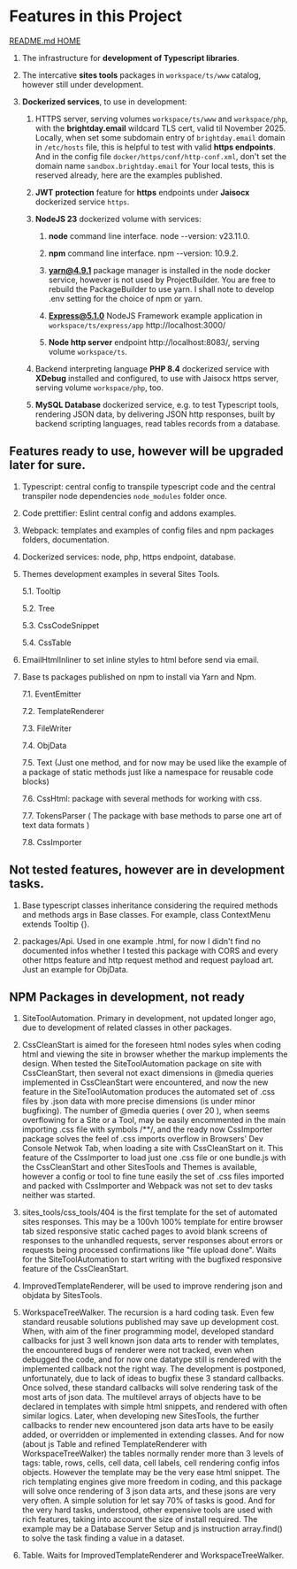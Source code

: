 # Features in this Project

[README.md HOME](./../../README.md)






1. The infrastructure for **development of Typescript libraries**.

2. The intercative **sites tools** packages in `workspace/ts/www` catalog, however still under development.

3. **Dockerized services**, to use in development:

    1. HTTPS server, serving volumes `workspace/ts/www` and `workspace/php`, with the **brightday.email** wildcard TLS cert, valid til November 2025. Locally, when set some subdomain entry of `brightday.email` domain in `/etc/hosts` file, this is helpful to test with valid **https endpoints**. And in the config file `docker/https/conf/http-conf.xml`, don't set the domain name `sandbox.brightday.email` for Your local tests, this is reserved already, here are the examples published.

    2. **JWT protection** feature for **https** endpoints under **Jaisocx** dockerized service `https`.

    3. **NodeJS 23** dockerized volume with services:

        1. **node** command line interface. node --version: v23.11.0.

        2. **npm** command line interface. npm --version: 10.9.2.

        3. **yarn@4.9.1** package manager is installed in the node docker service, however is not used by ProjectBuilder. You are free to rebuild the PackageBuilder to use yarn. I shall note to develop .env setting for the choice of npm or yarn.

        3. **Express@5.1.0** NodeJS Framework example application in `workspace/ts/express/app` http://localhost:3000/

        4. **Node http server** endpoint http://localhost:8083/, serving volume `workspace/ts`.

    4. Backend interpreting language **PHP 8.4** dockerized service
    with **XDebug** installed and configured, to use with Jaisocx https server, serving volume `workspace/php`, too.

    5. **MySQL Database** dockerized service, e.g. to test Typescript tools, rendering JSON data, by delivering JSON http responses, built by backend scripting languages, read tables records from a database.





## Features ready to use, however will be upgraded later for sure.

1. Typescript: central config to transpile typescript code and the central transpiler node dependencies `node_modules` folder once.

2. Code prettifier: Eslint central config and addons examples.

3. Webpack: templates and examples of config files and npm packages folders, documentation.

4. Dockerized services: node, php, https endpoint, database.

5. Themes development examples in several Sites Tools.

    5.1. Tooltip

    5.2. Tree

    5.3. CssCodeSnippet

    5.4. CssTable

6. EmailHtmlInliner to set inline styles to html before send via email.

7. Base ts packages published on npm to install via Yarn and Npm.

    7.1. EventEmitter

    7.2. TemplateRenderer

    7.3. FileWriter

    7.4. ObjData

    7.5. Text (Just one method, and for now may be used like the example of a package of static methods just like a namespace for reusable code blocks)

    7.6. CssHtml: package with several methods for working with css.

    7.7. TokensParser ( The package with base methods to parse one art of text data formats )

    7.8. CssImporter



## Not tested features, however are in development tasks.

1. Base typescript classes inheritance considering the required methods and methods args in Base classes. For example, class ContextMenu extends Tooltip {}.

2. packages/Api. Used in one example .html, for now I didn't find no documented infos whether I tested this package with CORS and every other https feature and http request method and request payload art. Just an example for ObjData.



## NPM Packages in development, not ready

1. SiteToolAutomation. Primary in development, not updated longer ago, due to development of related classes in other packages.

2. CssCleanStart is aimed for the foreseen html nodes syles when coding html and viewing the site in browser whether the markup implements the design. When tested the SiteToolAutomation package on site with CssCleanStart, then several not exact dimensions in @media queries implemented in CssCleanStart were encountered, and now the new feature in the SiteToolAutomation produces the automated set of .css files by .json data with more precise dimensions (is under minor bugfixing). The number of @media queries ( over 20 ), when seems overflowing for a Site or a Tool, may be easily encommented in the main importing .css file with symbols /**/, and the ready now CssImporter package solves the feel of .css imports overflow in Browsers' Dev Console Netwok Tab, when loading a site with CssCleanStart on it. This feature of the CssImporter to load just one .css file or one bundle.js with the CssCleanStart and other SitesTools and Themes is available, however a config or tool to fine tune easily the set of .css files imported and packed with CssImporter and Webpack was not set to dev tasks neither was started.

3. sites_tools/css_tools/404 is the first template for the set of automated sites responses. This may be a 100vh 100% template for entire browser tab sized responsive static cached pages to avoid blank screens of responses to the unhandled requests, server responses about errors or requests being processed confirmations like "file upload done". Waits for the SiteToolAutomation to start writing with the bugfixed responsive feature of the CssCleanStart.

4. ImprovedTemplateRenderer, will be used to improve rendering json and objdata by SitesTools.

5. WorkspaceTreeWalker. The recursion is a hard coding task. Even few standard reusable solutions published may save up development cost. When, with aim of the finer programming model, developed standard callbacks for just 3 well known json data arts to render with templates, the encountered bugs of renderer were not tracked, even when debugged the code, and for now one datatype still is rendered with the implemented callback not the right way. The development is postponed, unfortunately, due to lack of ideas to bugfix these 3 standard callbacks. Once solved, these standard callbacks will solve rendering task of the most arts of json data. The multilevel arrays of objects have to be declared in templates with simple html snippets, and rendered with often similar logics. Later, when developing new SitesTools, the further callbacks to render new encountered json data arts have to be easily added, or overridden or implemented in extending classes. And for now (about js Table and refined TemplateRenderer with WorkspaceTreeWalker) the tables normally render more than 3 levels of tags: table, rows, cells, cell data, cell labels, cell rendering config infos objects. However the template may be the very ease html snippet. The rich templating engines give more freedom in coding, and this package will solve once rendering of 3 json data arts, and these jsons are very very often. A simple solution for let say 70% of tasks is good. And for the very hard tasks, understood, other expensive tools are used with rich features, taking into account the size of install required. The example may be a Database Server Setup and js instruction array.find() to solve the task finding a value in a dataset.

6. Table. Waits for ImprovedTemplateRenderer and WorkspaceTreeWalker.



